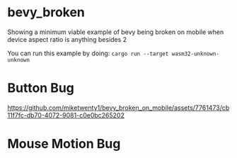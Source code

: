 # bevy_broken
Showing a minimum viable example of bevy being broken on mobile when device aspect ratio is anything besides 2

You can run this example by doing: `cargo run --target wasm32-unknown-unknown`

# Button Bug
https://github.com/miketwenty1/bevy_broken_on_mobile/assets/7761473/cb11f7fc-db70-4072-9081-c0e0bc265202

# Mouse Motion Bug
